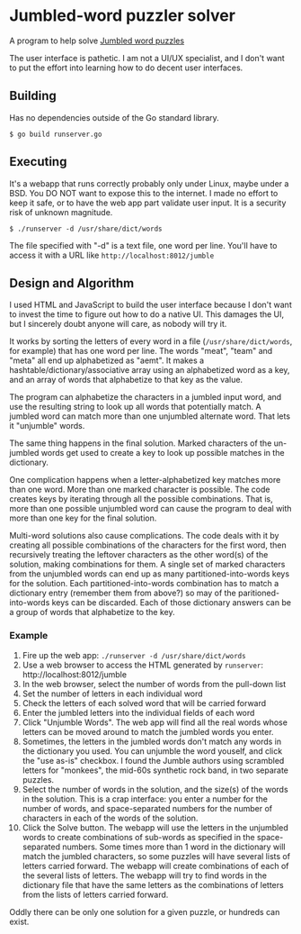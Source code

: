 # Jumbled-word puzzler solver

A program to help solve [Jumbled word puzzles](https://www.google.com/search?q=jumble&tbm=isch)

The user interface is pathetic.
I am not a UI/UX specialist,
and I don't want to put the effort into learning how to do
decent user interfaces.

## Building

Has no dependencies outside of the Go standard library.

    $ go build runserver.go

## Executing

It's a webapp that runs correctly probably only under Linux,
maybe under a BSD.
You DO NOT want to expose this to the internet.
I made no effort to keep it safe, or to have the web app part
validate user input.
It is a security risk of unknown magnitude.

    $ ./runserver -d /usr/share/dict/words

The file specified with "-d" is a text file,
one word per line.
You'll have to access it with a URL like `http://localhost:8012/jumble`


## Design and Algorithm

I used HTML and JavaScript to build the user interface because
I don't want to invest the time to figure out how to do a native UI.
This damages the UI, but I sincerely doubt anyone will care, as nobody will try it.

It works by sorting the letters of every word in a file (`/usr/share/dict/words`, for example)
that has one word per line.
The words "meat", "team" and "meta" all end up alphabetized as "aemt".
It makes a hashtable/dictionary/associative array using an alphabetized word
as a key, and an array of words that alphabetize to that key as the value.

The program can alphabetize the characters in a jumbled input word,
and use the resulting string to look up all words that potentially match.
A jumbled word can match more than one unjumbled alternate word.
That lets it "unjumble" words.

The same thing happens in the final solution.
Marked characters of the un-jumbled words get used to create a key
to look up possible matches in the dictionary.

One complication happens when a letter-alphabetized key matches more than one word.
More than one marked character is possible.
The code creates keys by iterating through all the possible combinations.
That is,
more than one possible unjumbled word can cause the program to deal with
more than one key for the final solution.

Multi-word solutions also cause complications.
The code deals with it by creating all possible combinations of the
characters for the first word, then recursively treating the leftover characters
as the other word(s) of the solution, making combinations for them.
A single set of marked characters from the unjumbled words
can end up as many partitioned-into-words keys for the solution.
Each partitioned-into-words combination has to match a dictionary
entry (remember them from above?) so may of the paritioned-into-words
keys can be discarded.
Each of those dictionary answers can be a group of words that alphabetize
to the key.

### Example

1. Fire up the web app: `./runserver -d /usr/share/dict/words`
2. Use a web browser to access the HTML generated by `runserver`: http://localhost:8012/jumble
3. In the web browser, select the number of words from the pull-down list
4. Set the number of letters in each individual word
5. Check the letters of each solved word that will be carried forward
6. Enter the jumbled letters into the individual fields of each word
7. Click "Unjumble Words". The web app will find all the real words whose
letters can be moved around to match the jumbled words you enter.
8. Sometimes, the letters in the jumbled words don't match any words
in the dictionary you used. 
You can unjumble the word youself, and click the "use as-is" checkbox.
I found the Jumble authors using scrambled letters for "monkees",
the mid-60s synthetic rock band, in two separate puzzles.
9. Select the number of words in the solution,
and the size(s) of the words in the solution.
This is a crap interface:
you enter a number for the number of words,
and space-separated numbers for the number of characters in each of the words
of the solution.
10. Click the Solve button.
The webapp will use the letters in the unjumbled words to create
combinations of sub-words as specified in the space-separated numbers.
Some times more than 1 word in the dictionary will match the jumbled characters,
so some puzzles will have several lists of letters carried forward.
The webapp will create combinations of each of the several lists of letters.
The webapp will try to find words in the dictionary file that have the same
letters as the combinations of letters from the lists of letters carried forward.

Oddly there can be only one solution for a given puzzle,
or hundreds can exist.
